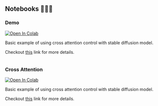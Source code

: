 ## Notebooks 👨🏻‍💻

### Demo 

[![Open In Colab](https://colab.research.google.com/assets/colab-badge.svg)](https://colab.research.google.com/github/mohammadzainabbas/Deep-Learning-CS/blob/main/notebooks/Demo.ipynb)

Basic example of using cross attention control with stable diffusion model.

Checkout [this](https://github.com/bloc97/DemoControl) link for more details.

# 
### Cross Attention 

[![Open In Colab](https://colab.research.google.com/assets/colab-badge.svg)](https://colab.research.google.com/github/mohammadzainabbas/Deep-Learning-CS/blob/main/notebooks/CrossAttention.ipynb)

Basic example of using cross attention control with stable diffusion model.

Checkout [this](https://github.com/bloc97/CrossAttentionControl) link for more details.

# 



<!-- [CrossAttention](https://github.com/mohammadzainabbas/Deep-Learning-CS/blob/main/notebooks/CrossAttention.ipynb)

[![Open In Colab](https://colab.research.google.com/assets/colab-badge.svg)](https://colab.research.google.com/github/googlecolab/colabtools/blob/main/notebooks/colab-github-demo.ipynb)

<a href="https://colab.research.google.com/github/googlecolab/colabtools/blob/main/notebooks/colab-github-demo.ipynb">
  <img src="https://colab.research.google.com/assets/colab-badge.svg" alt="Open In Colab"/>
</a> -->